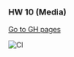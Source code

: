 ### HW 10 (Media)
[Go to GH pages](https://VyacheslavBakashov.github.io/ahj_hw_10_media/)

![CI](https://github.com/VyacheslavBakashov/ahj_hw_10_media/actions/workflows/web.yml/badge.svg)
